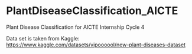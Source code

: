 # PlantDiseaseClassification_AICTE
 Plant Disease Classification for AICTE Internship Cycle 4

Data set is taken from Kaggle:
https://www.kaggle.com/datasets/vipoooool/new-plant-diseases-dataset
